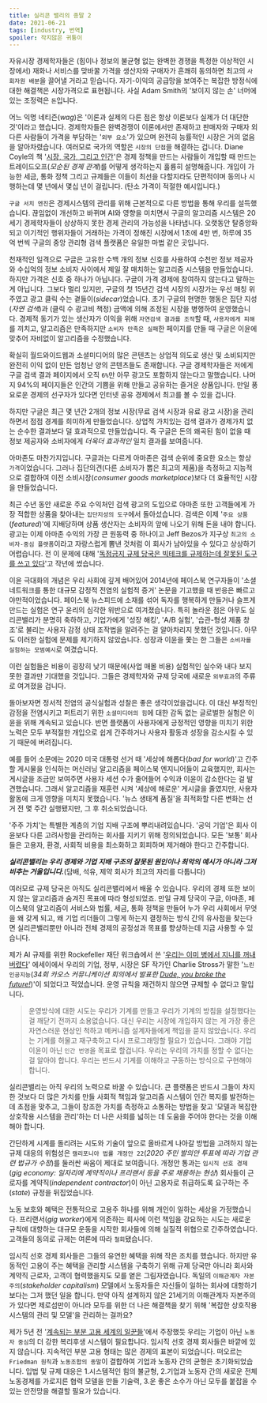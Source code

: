 ```yaml
---
title: 실리콘 밸리의 종말 2
date: 2021-06-21
tags: [industry, 번역]
spoiler: 작지않은 귀퉁이
---
```


자유시장 경제학자들은 (힘이나 정보의 불균형 없는 완벽한 경쟁을 특정한 이상적인 시장에서) 재화나 서비스를 맞바꿀 가격을 생산자와 구매자가 흔쾌히 동의하면 최고의 `사회자원 배분`을 끌어낼 거라고 믿습니다. 자기-이익의 공급망을 보여주는 복잡한 방정식에 대한 해결책은 시장가격으로 표현됩니다. 사실 Adam Smith의 '보이지 않는 손' 너머에 있는 조정력은 `돈`입니다.

어느 익명 네티즌(_wag_)은 '이론과 실제의 다른 점은 항상 이론보다 실제가 더 대단한 것'이라고 했습니다. 경제학자들은 완벽경쟁이 이론에서만 존재하고 판매자와 구매자 외 다른 사람들이 가격을 부담하는 '`외부 요소`'가 있으며 완전히 능률적인 시장은 거의 없음을 알아차렸습니다. 여러모로 국가의 역할은 `시장의 단점`을 해결하는 겁니다. Diane Coyle의 책 '[시장, 국가, 그리고 인간](http://www.kyobobook.co.kr/product/detailViewEng.laf?ejkGb=BNT&mallGb=ENG&barcode=9780691179261&orderClick=LAG&Kc=)'은 경제 정책을 만드는 사람들이 개입할 때 만드는 트레이드오프(_모순된 경제 관계_)를 어떻게 생각하는지 훌륭히 설명해줍니다. 개입이 가능한 세금, 통화 정책 그리고 규제들은 이들이 최선을 다할지라도 단편적이며 동의나 시행하는데 몇 년에서 몇십 년이 걸립니다. (탄소 가격이 적절한 예시입니다.)

`구글 서치 엔진`은 경제시스템의 관리를 위해 근본적으로 다른 방법을 통해 우리를 설득했습니다. 끊임없이 개선하고 바뀌며 AI와 영향을 미치면서 구글의 알고리즘 시스템은 20세기 경제학자들이 상상하지 못한 경제 관리의 가능성을 나타냅니다. 오랫동안 탈중앙화되고 이기적인 행위자들이 거래하는 가격이 정해진 시장에서 1초에 4만 번, 하루에 35억 번씩 구글의 중앙 관리형 검색 플랫폼은 유일한 마법 같은 곳입니다.

천재적인 일격으로 구글은 고유한 수백 개의 정보 신호를 사용하여 수천만 정보 제공자와 수십억의 정보 소비자 사이에서 제일 잘 매치하는 알고리즘 시스템을 만들었습니다. 하지만 가격은 신호 중 하나가 아닙니다. 구글이 가격 경제에 참여하지 않는다고 말하는 게 아닙니다. 그보다 멀리 있지만, 구글의 첫 15년간 검색 시장의 시장가는 우선 매칭 위주였고 광고 클릭 수는 곁들이(_sidecar_)었습니다. 초기 구글의 현명한 행동은 집단 지성(_자연 검색_)과 (클릭 수 광고비 책정) 금액에 의해 조정된 시장을 병행하여 운영했습니다. 경제적 동기가 있는 생산자가 이익을 위해 `자연검색 결과를 조작`할 때, `사용자에게 피해`를 끼치고, 알고리즘은 만족하지만 `소비자 만족은 실패`한 페이지를 만들 때 구글은 이윤에 맞추어 자비없이 알고리즘을 수정했습니다.

확실히 월드와이드웹과 소셜미디어의 많은 콘텐츠는 상업적 의도로 생산 및 소비되지만 완전히 이익 없이 만든 엄청난 양의 콘텐츠들도 존재합니다. 구글 경제학자들은 저에게 구글 검색 결과 페이지에서 오직 `6%`만 아무 광고도 포함하지 않는다고 말했습니다. 나머지 94%의 페이지들은 인간의 기쁨을 위해 만들고 공유하는 즐거운 상품입니다. 만일 풍요로운 경제의 선구자가 있다면 인터넷 공유 경제에서 최고를 볼 수 있을 겁니다.

하지만 구글은 최근 몇 년간 2개의 정보 시장(무료 검색 시장과 유료 광고 시장)을 관리하면서 점점 경계를 희미하게 만들었습니다. 상업적 가치있는 검색 결과가 경제가치 없는 순수한 결과보다 덜 효과적으로 만들었습니다. 즉 구글은 돈의 왜곡된 힘이 없을 때 정보 제공자와 소비자에게 _더욱더 효과적인_ 일치 결과를 보여줍니다.

아마존도 마찬가지입니다. 구글과는 다르게 아마존은 검색 순위에 중요한 요소는 항상 `가격`이었습니다. 그러나 집단의견(다른 소비자가 뽑은 최고의 제품)을 측정하고 지능적으로 결합하여 이전 소비시장(_consumer goods marketplace_)보다 더 효율적인 시장을 만들었습니다.

최근 수년 동안 새로운 주요 수익처인 검색 광고의 도입으로 아마존 또한 고객들에게 가장 적합한 상품을 찾아내는 `집단지성의 도구`에서 돌아섰습니다. 검색은 이제 '`주요 상품`(_featured_)'에 지배당하며 상품 생산자는 소비자의 앞에 나오기 위해 돈을 내야 합니다. 광고는 이제 아마존 수익의 가장 큰 원동력 중 하나이고 Jeff Bezos가 지구상 `최고의 소비자-중심 플랫폼`이라고 자랑스럽게 뽐낸 것처럼 이 회사가 남아있을 수 있다고 상상하기 어렵습니다. 전 이 문제에 대해 '[독점금지 규제 당국은 빅테크를 규제하는데 잘못된 도구를 쓰고 있다](https://qz.com/1666863/why-big-tech-keeps-outsmarting-antitrust-regulators/)'고 작년에 썼습니다.

이윤 극대화의 개념은 우리 사회에 깊게 배어있어 2014년에 페이스북 연구자들이 '소셜네트워크를 통한 대규모 감정적 전염의 실험적 증거' 논문을 기고했을 때 반응은 빠르고 야만적이었습니다. 페이스북 뉴스피드에 소재를 섞어 독자를 행복하게 만들거나 슬프게 만드는 실험은 연구 윤리의 심각한 위반으로 여겨졌습니다. 특히 놀라운 점은 아무도 실리콘밸리가 분명히 축하하고, 기업가에게 '성장 해킹', 'A/B 실험', '습관-형성 제품 창조'로 불리는 사용자 감정 상태 조작법을 알려주는 걸 알아차리지 못했던 것입니다. 아무도 이러한 실험에 문제를 제기하지 않았습니다. 성장과 이윤을 쫓는 한 그들은 `소비자를 실험하는 모범예시`로 여겼습니다.

이런 실험들은 비용이 굉장히 낮기 때문에(사업 매몰 비용) 실험적인 실수와 내다 보지 못한 결과만 기대했을 것입니다. 그들은 경제학자와 규제 당국에 새로운 `외부효과`의 주류로 여겨졌을 겁니다.

돌아보자면 정서적 전염의 공식실험과 성찰은 좋은 생각이었을겁니다. 이  대신 부정적인 감정을 전염시키고 퍼트리기 위한 `소셜미디어의 힘`에 대한 감독 없는 글로벌한 실험은 이윤을 위해 계속되고 있습니다. 반면 플랫폼이 사용자에게 긍정적인 영향을 미치기 위한 노력은 모두 부적절한 개입으로 쉽게 간주하거나 사용자 활동과 성장을 감소시킬 수 있기 때문에 버려집니다.

예를 들어 소문에는 2020 미국 대통령 선거 때 '세상에 해롭다(_bad for world_)'고 간주할 게시물을 인식하는 머신러닝 알고리즘을 페이스북 엔지니어들이 교육했지만, 회사는 게시글을 조금만 보여주면 사용자 세션 수가 줄어들어 수익과 이윤이 감소한다는 걸 발견했습니다. 그래서 알고리즘을 재훈련 시켜 '세상에 해로운' 게시글을 줄였지만, 사용자 활동에 크게 영향을 미치지 못했습니다. '뉴스 생태계 품질'을 최적화할 다른 변화는 선거 전 몇 주간 실행됐지만, 그 후 취소되었습니다.

'주주 가치'는 특별한 계층의 기업 지배 구조에 뿌리내려있습니다. '공익 기업'은 회사 이윤보다 다른 고려사항을 관리하는 회사를 지키기 위해 정의되었습니다. 모든 '보통' 회사들은 고용자, 환경, 사회적 비용을 최소화하고 회피하며 제거해야 한다고 간주합니다.

**_실리콘밸리는 우리 경제와 기업 지배 구조의 잘못된 원인이나 최악의 예시가 아니라 그저 비추는 거울입니다._**(담배, 석유, 제약 회사가 최고의 자리를 다툽니다)

여러모로 규제 당국은 아직도 실리콘밸리에서 배울 수 있습니다. 우리의 경제 또한 보이지 않는 알고리즘과 숨겨진 목표에 따라 형성되었죠. 만일 규제 당국이 구글, 아마존, 페이스북의 알고리즘이 서비스와 법률, 세금, 통화 정책을 만들어 누가 우리 사회에서 무엇을 왜 갖게 되고, 왜 기업 리더들이 그렇게 하는지 결정하는 방식 간의 유사점을 찾는다면 실리콘밸리뿐만 아니라 전체 경제의 공정성과 목표를 향상하는데 지금 사용할 수 있습니다.

제가 AI 규제를 위한 Rockefeller 재단 워크숍에서 쓴 '[우리는 이미 병에서 지니를 꺼내버렸다](https://www.rockefellerfoundation.org/blog/we-have-already-let-the-genie-out-of-the-bottle/)' 에세이에서 우리의 기업, 정부, 시장은 SF 작가인 Charlie Stross가 말한 '`느린 인공지능`(_34회 카오스 커뮤니케이션 회의에서 발표한 [Dude, you broke the future!](https://www.antipope.org/charlie/blog-static/2018/01/dude-you-broke-the-future.html)_)'이 되었다고 적었습니다. 운영 규칙을 재건하지 않으면 규제할 수 없다고 말입니다.

> 운영방식에 대한 시도는 우리가 기계를 만들고 우리가 기계의 방침을 설정했다는 걸 깨닫기 전까지 소용없습니다. 대신 우리는 시장에 개입하지 않는 게 가장 좋은 자연스러운 현상인 척하고 메커니즘 설계자들에게 책임을 묻지 않았습니다. 우리는 기계를 허물고 재구축하고 다시 프로그래밍할 필요가 있습니다. 그래야 기업 이윤이 아닌 `인간 번영`을 목표로 할겁니다. 우리는 우리의 가치를 정할 수 없다는 걸 알아야 합니다. 우리는 반드시 기계를 이해하고 구동하는 방식으로 구현해야 합니다.

실리콘밸리는 아직 우리의 노력으로 바꿀 수 있습니다. 큰 플랫폼은 반드시 그들이 차지한 것보다 더 많은 가치를 만들 사회적 책임과 알고리즘 시스템이 인간 복지를 발전하는 데 초점을 맞추고, 그들이 창조한 가치를 측정하고 소통하는 방법을 찾고 '모델과 복잡한 상호작용 시스템을 관리'하는 더 나은 사회를 넓히는 데 도움을 주어야 한다는 것을 이해해야 합니다.

간단하게 시계를 돌리려는 시도와 기술이 앞으로 올바르게 나아갈 방법을 고려하지 않는 규제 대응의 위험성은 `캘리포니아 법률 개정안 22`(_2020 주민 발의안 투표에 따라 기업 관련 법규가 수정_)를 둘러싼 싸움이 제대로 보여줍니다. 개정안 통과는 `임시직 선호 경제`(_gig economy: 일자리에 계약직이나 프리랜서 등을 주로 채용하는 현상_) 회사들이 근로자를 계약직(_independent contractor_)이 아닌 고용자로 취급하도록 요구하는 주(_state_) 규정을 뒤집었습니다.

노동 보호와 혜택은 전통적으로 고용주 하나를 위해 개인이 일하는 세상을 가정했습니다. 프리랜서(_gig worker_)에게 의존하는 회사에 이런 책임을 강요하는 시도는 새로운 규칙에 대항하는 대규모 운동을 시작한 회사들에 의해 실질적 위협으로 간주하였습니다. 고객들의 동의로 규제는 여론에 따라 `철회`됐습니다.

임시직 선호 경제 회사들은 그들의 유연한 혜택을 위해 작은 조치를 했습니다. 하지만 유동적인 고용이 주는 혜택을 관리할 시스템을 구축하기 위해 규제 당국만 아니라 회사와 계약직 근로자, 고객이 협력했을지도 모를 옅은 그림자였습니다. 독일의 `이해관계자 자본주의`(_stakeholder capitalism_) 모델에서 노동자들은 자신들이 일하는 회사에 대항하기보다는 그저 했던 일을 합니다. 만약 아직 설계하지 않은 21세기의 이해관계자 자본주의가 있다면 제로섬만이 아니라 모두를 위한 더 나은 해결책을 찾기 위해 '복잡한 상호작용 시스템의 관리 및 모델'을 관리하는 걸까요?

제가 5년 전 '[계속되는 부분 고용 세계의 일꾼들](https://wtfeconomy.com/workers-in-a-world-of-continuous-partial-employment-4d7b53f18f96)'에서 주장했듯 우리는 기업이 아닌 `노동자 중심`의 더 강한 복리후생 시스템이 필요합니다. 임시직 선호 경제 회사들은 바깥에 있지 않습니다. 지속적인 부분 고용 형태는 많은 경제의 표본이 되었습니다. 떠오르는 `Friedman 원칙`과 `노동조합의 종말`이 결합하여 기업과 노동자 간의 균형은 초기화되었습니다. 입법 및 규제 대응은 1.시스템적인 힘의 불균형, 2.기업과 노동자 간의 새로운 전체 노동경제를 가로지른 협력 모델을 만들 기술력, 3.운 좋은 소수가 아닌 모두를 붙잡을 수 있는 안전망을 해결할 필요가 있습니다.